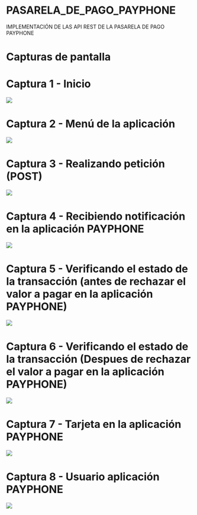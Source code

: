 # PASARELA_DE_PAGO_PAYPHONE
IMPLEMENTACIÓN DE LAS API REST DE LA PASARELA DE PAGO PAYPHONE

# Capturas de pantalla

# Captura 1 - Inicio
![](https://github.com/jorgmoli97/PASARELA_DE_PAGO_PAYPHONE/blob/main/capturas/inicio.png)

# Captura 2 - Menú de la aplicación
![](https://github.com/jorgmoli97/PASARELA_DE_PAGO_PAYPHONE/blob/main/capturas/menu.png)

# Captura 3 - Realizando petición (POST)
![](https://github.com/jorgmoli97/PASARELA_DE_PAGO_PAYPHONE/blob/main/capturas/posttrans.png)

# Captura 4 - Recibiendo notificación en la aplicación PAYPHONE
![](https://github.com/jorgmoli97/PASARELA_DE_PAGO_PAYPHONE/blob/main/capturas/cantidadapagar.jpeg)

# Captura 5 - Verificando el estado de la transacción (antes de rechazar el valor a pagar en la aplicación PAYPHONE)
![](https://github.com/jorgmoli97/PASARELA_DE_PAGO_PAYPHONE/blob/main/capturas/transpendiente.png)

# Captura 6 - Verificando el estado de la transacción (Despues de rechazar el valor a pagar en la aplicación PAYPHONE)
![](https://github.com/jorgmoli97/PASARELA_DE_PAGO_PAYPHONE/blob/main/capturas/transcancelada.png)

# Captura 7 - Tarjeta en la aplicación PAYPHONE
![](https://github.com/jorgmoli97/PASARELA_DE_PAGO_PAYPHONE/blob/main/capturas/tarjetaapp.jpeg)

# Captura 8 - Usuario aplicación PAYPHONE 
![](https://github.com/jorgmoli97/PASARELA_DE_PAGO_PAYPHONE/blob/main/capturas/userapp.jpeg)






